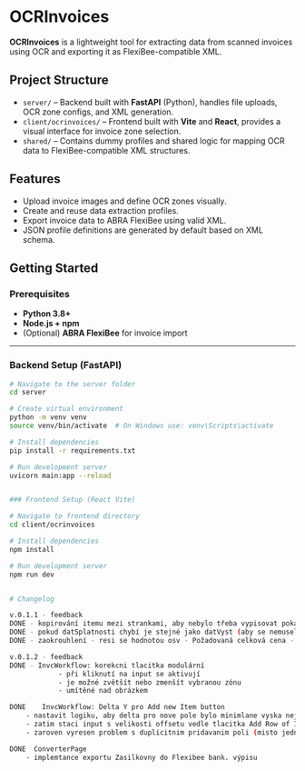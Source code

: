 # OCRInvoices

**OCRInvoices** is a lightweight tool for extracting data from scanned invoices using OCR and exporting it as FlexiBee-compatible XML.

## Project Structure

- `server/` – Backend built with **FastAPI** (Python), handles file uploads, OCR zone configs, and XML generation.
- `client/ocrinvoices/` – Frontend built with **Vite** and **React**, provides a visual interface for invoice zone selection.
- `shared/` – Contains dummy profiles and shared logic for mapping OCR data to FlexiBee-compatible XML structures.

## Features

- Upload invoice images and define OCR zones visually.
- Create and reuse data extraction profiles.
- Export invoice data to ABRA FlexiBee using valid XML.
- JSON profile definitions are generated by default based on XML schema.

## Getting Started

### Prerequisites

- **Python 3.8+**
- **Node.js + npm**
- (Optional) **ABRA FlexiBee** for invoice import

---

### Backend Setup (FastAPI)

```bash
# Navigate to the server folder
cd server

# Create virtual environment
python -m venv venv
source venv/bin/activate  # On Windows use: venv\Scripts\activate

# Install dependencies
pip install -r requirements.txt

# Run development server
uvicorn main:app --reload


### Frontend Setup (React Vite)

# Navigate to frontend directory
cd client/ocrinvoices

# Install dependencies
npm install

# Run development server
npm run dev


# Changelog

v.0.1.1 - feedback
DONE - kopirování itemu mezi strankami, aby nebylo třeba vypisovat pokaždé firmu - mainWorkflow
DONE - pokud datSplatnosti chybí je stejné jako datVyst (aby se nemuseli duplikovat) - pouze na backendu exportu
DONE - zaokrouhlení - resi se hodnotou osv - Požadovaná celková cena - automaticky se pak přidá položka zaokrouhlení

v.0.1.2 - feedback
DONE - InvcWorkflow: korekcni tlacitka modulární
            - při kliknutí na input se aktivují
            - je možné zvětšít nebo zmenšít vybranou zónu
            - umítěné nad obrázkem

DONE	InvcWorkflow: Delta Y pro Add new Item button	
	- nastavit logiku, aby delta pro nove pole bylo minimlane vyska nejvyssiho nadnim. (neni potreba)
	- zatim staci input s velikosti offsetu vedle tlacitka Add Row of Invoice Items
	- zaroven vyresen problem s duplicitnim pridavanim poli (misto jednoho radku, pribyly vzdy dva)

DONE  ConverterPage
    - implemtance exportu Zasilkovny do Flexibee bank. výpisu
    